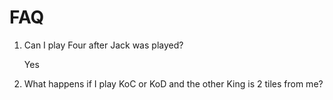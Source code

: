 # FAQ

1. Can I play Four after Jack was played?

    Yes

2. What happens if I play KoC or KoD and the other King is 2 tiles from me?
